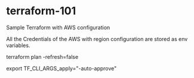 # terraform-101
Sample Terraform with AWS configuration


All the Credentials of the AWS with region configuration are stored as env variables.

terraform plan -refresh=false  

export TF_CLI_ARGS_apply="-auto-approve"
